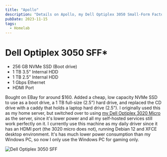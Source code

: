 ```yaml
---
title: "Apollo"
description: "Details on Apollo, my Dell Optiplex 3050 Small-Form Factor PC."
pubDate: 2023-11-15
tags:
  - Homelab
---
```


# Dell Optiplex 3050 SFF\*

- 256 GB NVMe SSD (Boot drive)
- 1 TB 3.5" Internal HDD
- 1 TB 2.5" Internal HDD
- 1 Gbps Ethernet
- HDMI Port

Bought on EBay for around $160. Added a cheap, low capacity NVMe SSD to use as a boot drive, a 1 TB full-size (2.5") hard drive, and replaced the CD drive with a caddy that holds a laptop hard drive (2.5"). I originally used this as my home server, but switched over to using <a href="korben">my Dell Optiplex 3020 Micro</a> as the server, since it's lower power and all my self-hosted services still work perfectly on it. I currently use this machine as my daily driver since it has an HDMI port (the 3020 micro does not), running Debian 12 and XFCE desktop environment. It's has much lower power consumption than my Windows PC, so now I only use the Windows PC for gaming only.

![Dell Optiplex 3050 SFF](/img/wiki/optiplex3050sff.jpg)
